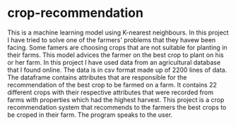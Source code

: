 # crop-recommendation

This is a machine learning model using K-nearest neighbours. In this project I have tried to solve one of the farmers' problems that they havew been facing. Some famers are choosing crops that are not suitable for planting in their farms. This model advices the farmer on the best crop to plant on his or her farm. In this project I have used data from an agricultural database that I found online. The data is in csv format made up of 2200 lines of data. The dataframe contains attributes that are responsible for the recommendation of the best crop to be farmed on a farm. It contains 22 different crops with their respective attributes that were recorded from farms with properties which had the highest harvest. This project is a crop recommendation system that recommends to the farmers the best crops to be croped in their farm. The program speaks to the user.
